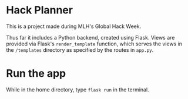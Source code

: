 # Hack Planner

This is a project made during MLH's Global Hack Week.

Thus far it includes a Python backend, created using Flask. Views are provided via Flask's `render_template` function, which serves the views in the `/templates` directory as specified by the routes in `app.py`.

# Run the app

While in the home directory, type `flask run` in the terminal.
